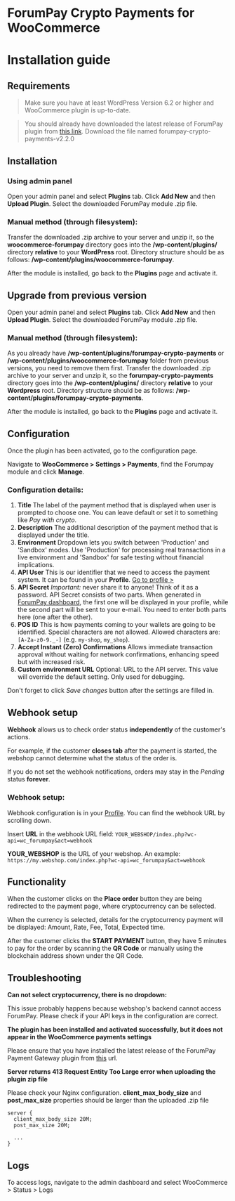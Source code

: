 # ForumPay Crypto Payments for WooCommerce
# Installation guide

## Requirements

> Make sure you have at least WordPress Version 6.2 or higher and WooCommerce plugin is up-to-date.

> You should already have downloaded the latest release of ForumPay plugin from [this link](https://github.com/forumpay/woocommerce-payment-gateway-plugin/releases/latest).
Download the file named forumpay-crypto-payments-v2.2.0

## Installation

### Using admin panel

Open your admin panel and select **Plugins** tab. Click **Add New** and then **Upload Plugin**.
Select the downloaded ForumPay module .zip file.

### Manual method (through filesystem):

Transfer the downloaded .zip archive to your server and unzip it, so the **woocommerce-forumpay** directory goes into the **/wp-content/plugins/** directory **relative** to your **WordPress** root.
Directory structure should be as follows: **/wp-content/plugins/woocommerce-forumpay**.

After the module is installed, go back to the **Plugins** page and activate it.

## Upgrade from previous version

Open your admin panel and select **Plugins** tab. Click **Add New** and then **Upload Plugin**.
Select the downloaded ForumPay module .zip file.

### Manual method (through filesystem):

As you already have **/wp-content/plugins/forumpay-crypto-payments** or **/wp-content/plugins/woocommerce-forumpay** folder from previous versions, you need to remove them first.
Transfer the downloaded .zip archive to your server and unzip it, so the **forumpay-crypto-payments** directory goes into the **/wp-content/plugins/** directory **relative** to your **Wordpress** root.
Directory structure should be as follows: **/wp-content/plugins/forumpay-crypto-payments**.

After the module is installed, go back to the **Plugins** page and activate it.

## Configuration

Once the plugin has been activated, go to the configuration page.

Navigate to **WooCommerce > Settings > Payments**, find the Forumpay module and click **Manage**.

### Configuration details:

1. **Title**
   The label of the payment method that is displayed when user is prompted to choose one. You can leave default or set it to something like *Pay with crypto*.
2. **Description**
   The additional description of the payment method that is displayed under the title.
3. **Environment**
   Dropdown lets you switch between 'Production' and 'Sandbox' modes.
   Use 'Production' for processing real transactions in a live environment and
   'Sandbox' for safe testing without financial implications.
4. **API User**
   This is our identifier that we need to access the payment system.
   It can be found in your **Profile**.
   [Go to profile >](https://dashboard.forumpay.com/pay/userPaymentGateway.api_settings)
5. **API Secret**
   _Important:_ never share it to anyone!
   Think of it as a password.
   API Secret consists of two parts. When generated in [ForumPay dashboard](https://dashboard.forumpay.com/pay/userPaymentGateway.api_settings),
   the first one will be displayed in your profile, while the second part will be sent to your e-mail.
   You need to enter both parts here (one after the other).
6. **POS ID**
   This is how payments coming to your wallets are going to be identified.
   Special characters are not allowed. Allowed characters are: `[A-Za-z0-9._-]` (e.g. `my-shop`, `my_shop`).
7. **Accept Instant (Zero) Confirmations**
   Allows immediate transaction approval without waiting for network confirmations, enhancing speed but with increased risk.
8. **Custom environment URL**
    Optional: URL to the API server. This value will override the default setting. Only used for debugging.

Don't forget to click *Save changes* button after the settings are filled in.

## Webhook setup

**Webhook** allows us to check order status **independently** of the customer's actions.

For example, if the customer **closes tab** after the payment is started, the webshop cannot determine what the status of the order is.

If you do not set the webhook notifications, orders may stay in the *Pending* status **forever**.

### Webhook setup:

Webhook configuration is in your [Profile](https://dashboard.forumpay.com/pay/userPaymentGateway.api_settings#webhook_notifications). You can find the webhook URL by scrolling down.

Insert **URL** in the webhook URL field:
`YOUR_WEBSHOP/index.php?wc-api=wc_forumpay&act=webhook`

**YOUR_WEBSHOP** is the URL of your webshop. An example:
`https://my.webshop.com/index.php?wc-api=wc_forumpay&act=webhook`

## Functionality

When the customer clicks on the **Place order** button they are being redirected to the payment page, where cryptocurrency can be selected.

When the currency is selected, details for the cryptocurrency payment will be displayed: Amount, Rate, Fee, Total, Expected time.

After the customer clicks the **START PAYMENT** button, they have 5 minutes to pay for the order by scanning the **QR Code** or manually using the blockchain address shown under the QR Code.

## Troubleshooting

**Can not select cryptocurrency, there is no dropdown:**

This issue probably happens because webshop's backend cannot access ForumPay.
Please check if your API keys in the configuration are correct.

**The plugin has been installed and activated successfully, but it does not appear in the WooCommerce payments settings**

Please ensure that you have installed the latest release of the ForumPay Payment Gateway plugin from [this](https://github.com/forumpay/woocommerce-payment-gateway-plugin/releases/latest) url.

**Server returns **413 Request Entity Too Large** error when uploading the plugin zip file**

Please check your Nginx configuration. **client_max_body_size** and **post_max_size** properties should be larger than the uploaded .zip file
```
server {
  client_max_body_size 20M;
  post_max_size 20M;

  ...
}
```

## Logs

To access logs, navigate to the admin dashboard and select WooCommerce > Status > Logs
